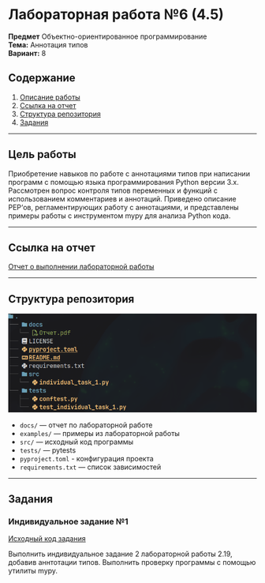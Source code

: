 # Лабораторная работа №6 (4.5)
**Предмет** Объектно-ориентированное программирование  
**Тема:** Аннотация типов  
**Вариант:** 8  

## Содержание

1. [Описание работы](#цель-работы)  
2. [Ссылка на отчет](#ссылка-на-отчет)  
3. [Структура репозитория](#структура-репозитория)  
4. [Задания](#задания)  

---

## Цель работы

Приобретение навыков по работе с аннотациями типов при написании программ с помощью языка программирования Python версии 3.x. Рассмотрен вопрос контроля типов переменных и функций с использованием комментариев и аннотаций. Приведено описание PEP‘ов, регламентирующих работу с аннотациями, и представлены примеры работы с инструментом mypy для анализа Python кода.

---

## Ссылка на отчет

[Отчет о выполнении лабораторной работы](docs/Отчет.pdf)

---

## Структура репозитория

![Структура репозитория](assets/structures.png)

- `docs/` — отчет по лабораторной работе
- `examples/` — примеры из лабораторной работы  
- `src/` — исходный код программы
- `tests/` — pytests
- `pyproject.toml` - конфигурация проекта
- `requirements.txt` — список зависимостей

---

## Задания

### Индивидуальное задание №1
[Исходный код задания](src/individual_task_1.py)

Выполнить индивидуальное задание 2 лабораторной работы 2.19, добавив аннтотации типов.
Выполнить проверку программы с помощью утилиты mypy.

